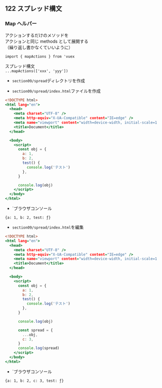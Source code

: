 ## 122 スプレッド構文

### Map ヘルパー

アクションするだけのメソッドを<br>
アクションと同じ methods として展開する<br>
（繰り返し書かなくていいように）<br>

`import { mapActions } from 'vuex`<br>

スプレッド構文<br>
`...mapActions(['xxx', 'yyy'])`<br>

- `section09/spread`ディレクトリを作成<br>

* `section09/spread/index.html`ファイルを作成<br>

```html:index.html
<!DOCTYPE html>
<html lang="en">
  <head>
    <meta charset="UTF-8" />
    <meta http-equiv="X-UA-Compatible" content="IE=edge" />
    <meta name="viewport" content="width=device-width, initial-scale=1.0" />
    <title>Document</title>
  </head>

  <body>
    <script>
      const obj = {
        a: 1,
        b: 2,
        test() {
          console.log('テスト')
        },
      }

      console.log(obj)
    </script>
  </body>
</html>
```

- `ブラウザコンソール<br>

```browser:console
{a: 1, b: 2, test: ƒ}
```

- `section09/spread/index.html`を編集<br>

```html:index.html
<!DOCTYPE html>
<html lang="en">
  <head>
    <meta charset="UTF-8" />
    <meta http-equiv="X-UA-Compatible" content="IE=edge" />
    <meta name="viewport" content="width=device-width, initial-scale=1.0" />
    <title>Document</title>
  </head>

  <body>
    <script>
      const obj = {
        a: 1,
        b: 2,
        test() {
          console.log('テスト')
        },
      }

      console.log(obj)

      const spread = {
        ...obj,
        c: 3,
      }
      console.log(spread)
    </script>
  </body>
</html>
```

- `ブラウザコンソール<br>

```browser:console
{a: 1, b: 2, c: 3, test: ƒ}
```
